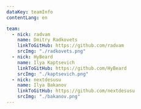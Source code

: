 ```yaml
---
dataKey: teamInfo
contentLang: en

team:
  - nick: radvam
    name: Dmitry Radkovets
    linkToGitHub: https://github.com/radvam
    srcImg: "./radkovets.png"
  - nick: HyBeard
    name: Ilya Kaptsevich
    linkToGitHub: https://github.com/HyBeard
    srcImg: "./kaptsevich.png"
  - nick: nextdesusu
    name: Ilya Bakanov
    linkToGitHub: https://github.com/nextdesusu
    srcImg: "./bakanov.png"
---
```

